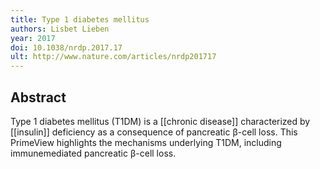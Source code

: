 ```yaml
---
title: Type 1 diabetes mellitus
authors: Lisbet Lieben
year: 2017
doi: 10.1038/nrdp.2017.17
ult: http://www.nature.com/articles/nrdp201717
---
```

## Abstract
Type 1 diabetes mellitus (T1DM) is a [[chronic disease]] characterized by [[insulin]] deficiency as a consequence of pancreatic β-cell loss. This PrimeView highlights the mechanisms underlying T1DM, including immunemediated pancreatic β-cell loss.
